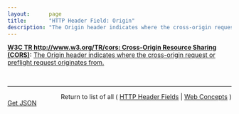 ```yaml
---
layout:      page
title:       "HTTP Header Field: Origin"
description: "The Origin header indicates where the cross-origin request or preflight request originates from."
---
```


**[W3C TR http://www.w3.org/TR/cors: Cross-Origin Resource Sharing (CORS)](/specs/W3C/TR/cors "This document defines a mechanism to enable client-side cross-origin requests. Specifications that enable an API to make cross-origin requests to resources can use the algorithms defined by this specification. If such an API is used on http://example.org resources, a resource on http://hello-world.example can opt in using the mechanism described by this specification (e.g., specifying Access-Control-Allow-Origin: http://example.org as response header), which would allow that resource to be fetched cross-origin from http://example.org."):** [The Origin header indicates where the cross-origin request or preflight request originates from.](http://www.w3.org/TR/cors/#origin-request-header "Read documentation for HTTP Header Field &#34;Origin&#34;")

<br/>
<hr/>

<p style="float : left"><a href="Origin.json" title="Get JSON representing this particular Web Concept">Get JSON</a></p>
<p style="text-align: right">Return to list of all ( <a href="../http-headers">HTTP Header Fields</a> | <a href="../">Web Concepts</a> )</p>
